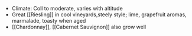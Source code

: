 + Climate: Coll to moderate, varies with altitude
+ Great [[Riesling]] in cool vineyards,steely style; lime, grapefruit aromas, marmalade, toasty when aged
+ [[Chardonnay]], [[Cabernet Sauvignon]] also grow well 
